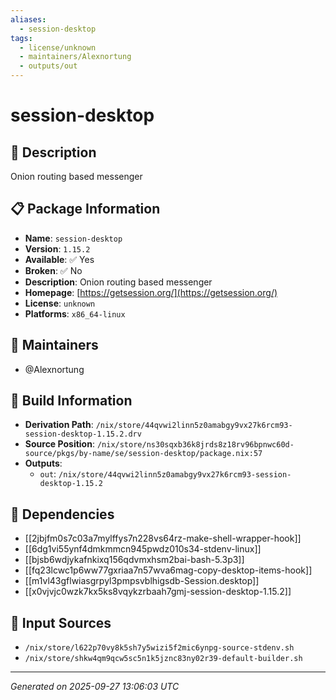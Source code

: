 ```yaml
---
aliases:
  - session-desktop
tags:
  - license/unknown
  - maintainers/Alexnortung
  - outputs/out
---
```


# session-desktop

## 📝 Description

Onion routing based messenger

## 📋 Package Information

- **Name**: `session-desktop`
- **Version**: `1.15.2`
- **Available**: ✅ Yes
- **Broken**: ✅ No
- **Description**: Onion routing based messenger
- **Homepage**: [https://getsession.org/](https://getsession.org/)
- **License**: `unknown`
- **Platforms**: `x86_64-linux`
## 👥 Maintainers

- @Alexnortung


## 🔧 Build Information

- **Derivation Path**: `/nix/store/44qvwi2linn5z0amabgy9vx27k6rcm93-session-desktop-1.15.2.drv`
- **Source Position**: `/nix/store/ns30sqxb36k8jrds8z18rv96bpnwc60d-source/pkgs/by-name/se/session-desktop/package.nix:57`
- **Outputs**:
  - `out`:  `/nix/store/44qvwi2linn5z0amabgy9vx27k6rcm93-session-desktop-1.15.2`

## 🔗 Dependencies

- [[2jbjfm0s7c03a7mylffys7n228vs64rz-make-shell-wrapper-hook]]
- [[6dg1vi55ynf4dmkmmcn945pwdz010s34-stdenv-linux]]
- [[bjsb6wdjykafnkixq156qdvmxhsm2bai-bash-5.3p3]]
- [[fq23lcwc1p6ww77gxriaa7n57wva6mag-copy-desktop-items-hook]]
- [[m1vl43gflwiasgrpyl3pmpsvblhigsdb-Session.desktop]]
- [[x0vjvjc0wzk7kx5ks8vqykzrbaah7gmj-session-desktop-1.15.2]]

## 📁 Input Sources

- `/nix/store/l622p70vy8k5sh7y5wizi5f2mic6ynpg-source-stdenv.sh`
- `/nix/store/shkw4qm9qcw5sc5n1k5jznc83ny02r39-default-builder.sh`

---
*Generated on 2025-09-27 13:06:03 UTC*
